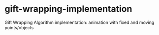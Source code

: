 # gift-wrapping-implementation
Gift Wrapping Algorithm implementation: animation with fixed and moving points/objects
